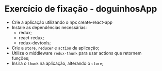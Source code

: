 # Exercício de fixação - doguinhosApp

- Crie a aplicação utilizando o npx create-react-app
- Instale as dependências necessárias: 
  - redux;
  - react-redux;
  - redux-devtools;
- Crie a `store`, `reducer` e `action` da aplicação;
- Utilize o middleware `redux-thunk` para usar actions que retornem funções;
- Insira o `thunk` na aplicação, alterando o `store`;